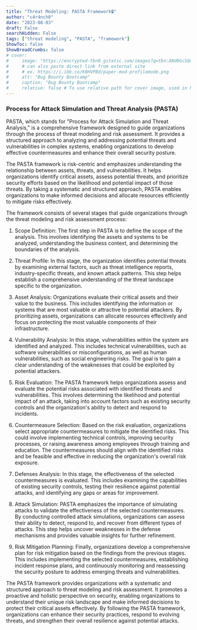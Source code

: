 ```yaml
---
title: "Threat Modeling: PASTA Framework🔒"
author: "c4r4nch0"
date: "2023-08-03"
draft: False
searchHidden: False
tags: ["threat modeling", "PASTA", "framework"]
ShowToc: false
ShowBreadCrumbs: false
# cover:
#     image: "https://encrypted-tbn0.gstatic.com/images?q=tbn:ANd9GcSQud1wlz3Fl6brRiyQMKkg8XMhI2BE9J7SazqbG4DBOcbkVorYi34k1Y6axGErJj0L9LU&usqp=CAU"
#     # can also paste direct link from external site
#     # ex. https://i.ibb.co/K0HVPBd/paper-mod-profilemode.png
#     alt: "Bug Bounty Bootcamp"
#     caption: "Bug Bounty Bootcamp"
#     relative: false # To use relative path for cover image, used in hugo Page-bundles    
---
```

### Process for Attack Simulation and Threat Analysis (PASTA)

PASTA, which stands for "Process for Attack Simulation and Threat Analysis," is a comprehensive framework designed to guide organizations through the process of threat modeling and risk assessment. It provides a structured approach to analyzing and addressing potential threats and vulnerabilities in complex systems, enabling organizations to develop effective countermeasures and enhance their overall security posture.

The PASTA framework is risk-centric and emphasizes understanding the relationship between assets, threats, and vulnerabilities. It helps organizations identify critical assets, assess potential threats, and prioritize security efforts based on the likelihood and potential impact of those threats. By taking a systematic and structured approach, PASTA enables organizations to make informed decisions and allocate resources efficiently to mitigate risks effectively.

The framework consists of several stages that guide organizations through the threat modeling and risk assessment process:

1. Scope Definition: The first step in PASTA is to define the scope of the analysis. This involves identifying the assets and systems to be analyzed, understanding the business context, and determining the boundaries of the analysis.

2. Threat Profile: In this stage, the organization identifies potential threats by examining external factors, such as threat intelligence reports, industry-specific threats, and known attack patterns. This step helps establish a comprehensive understanding of the threat landscape specific to the organization.

3. Asset Analysis: Organizations evaluate their critical assets and their value to the business. This includes identifying the information or systems that are most valuable or attractive to potential attackers. By prioritizing assets, organizations can allocate resources effectively and focus on protecting the most valuable components of their infrastructure.

4. Vulnerability Analysis: In this stage, vulnerabilities within the system are identified and analyzed. This includes technical vulnerabilities, such as software vulnerabilities or misconfigurations, as well as human vulnerabilities, such as social engineering risks. The goal is to gain a clear understanding of the weaknesses that could be exploited by potential attackers.

5. Risk Evaluation: The PASTA framework helps organizations assess and evaluate the potential risks associated with identified threats and vulnerabilities. This involves determining the likelihood and potential impact of an attack, taking into account factors such as existing security controls and the organization's ability to detect and respond to incidents.

6. Countermeasure Selection: Based on the risk evaluation, organizations select appropriate countermeasures to mitigate the identified risks. This could involve implementing technical controls, improving security processes, or raising awareness among employees through training and education. The countermeasures should align with the identified risks and be feasible and effective in reducing the organization's overall risk exposure.

7. Defenses Analysis: In this stage, the effectiveness of the selected countermeasures is evaluated. This includes examining the capabilities of existing security controls, testing their resilience against potential attacks, and identifying any gaps or areas for improvement.

8. Attack Simulation: PASTA emphasizes the importance of simulating attacks to validate the effectiveness of the selected countermeasures. By conducting controlled attack simulations, organizations can assess their ability to detect, respond to, and recover from different types of attacks. This step helps uncover weaknesses in the defense mechanisms and provides valuable insights for further refinement.

9. Risk Mitigation Planning: Finally, organizations develop a comprehensive plan for risk mitigation based on the findings from the previous stages. This includes implementing the selected countermeasures, establishing incident response plans, and continuously monitoring and reassessing the security posture to address emerging threats and vulnerabilities.

The PASTA framework provides organizations with a systematic and structured approach to threat modeling and risk assessment. It promotes a proactive and holistic perspective on security, enabling organizations to understand their unique risk landscape and make informed decisions to protect their critical assets effectively. By following the PASTA framework, organizations can enhance their security practices, respond to evolving threats, and strengthen their overall resilience against potential attacks.